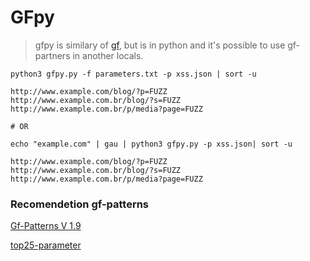 # GFpy

> gfpy is similary of [gf](https://github.com/tomnomnom/gf), but is in python and it's possible to use gf-partners in another locals.

```
python3 gfpy.py -f parameters.txt -p xss.json | sort -u 

http://www.example.com/blog/?p=FUZZ
http://www.example.com.br/blog/?s=FUZZ
http://www.example.com.br/p/media?page=FUZZ

# OR

echo "example.com" | gau | python3 gfpy.py -p xss.json| sort -u

http://www.example.com/blog/?p=FUZZ
http://www.example.com.br/blog/?s=FUZZ
http://www.example.com.br/p/media?page=FUZZ 
```

### Recomendetion gf-patterns
[Gf-Patterns V 1.9](https://github.com/1ndianl33t/Gf-Patterns)

[top25-parameter](https://github.com/lutfumertceylan/top25-parameter)
